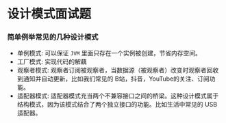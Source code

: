 # 设计模式面试题

### 简单例举常见的几种设计模式
* 单例模式: 可以保证 `JVM` 里面只存在一个实例被创建，节省内存空间。
* 工厂模式: 实现代码的解藕
* 观察者模式: 观察者订阅被观察者，当数据源（被观察者）改变时观察者回收到通知并自动更新，比如我们常见的 B站，抖音，YouTube的关注、订阅功能。
* 适配器模式: 适配器模式充当两个不兼容接口之间的桥梁。这种设计模式属于结构模式，因为该模式结合了两个独立接口的功能。比如生活中常见的 USB 适配器。

